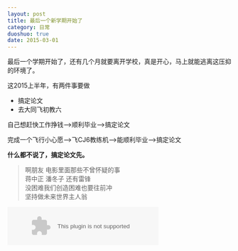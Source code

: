 ```yaml
---
layout: post
title: 最后一个新学期开始了
category: 日常
duoshuo: true
date: 2015-03-01
---
```


最后一个学期开始了，还有几个月就要离开学校，真是开心，马上就能逃离这压抑的环境了。

这2015上半年，有两件事要做

- 搞定论文
- 去大同飞初教六

自己想赶快工作挣钱-->顺利毕业-->搞定论文

完成一个飞行小心愿-->飞CJ6教练机-->能顺利毕业-->搞定论文

**什么都不说了，搞定论文先。**

> 啊朋友 电影里面那些不曾怀疑的事  
> 蒋中正 潘冬子 还有雷锋  
> 没困难我们创造困难也要往前冲  
> 坚持做未来世界主人翁

<embed src="http://music.163.com/style/swf/widget.swf?sid=28068346&type=2&auto=0&width=320&height=66" width="340" height="86"  allowNetworking="all">
